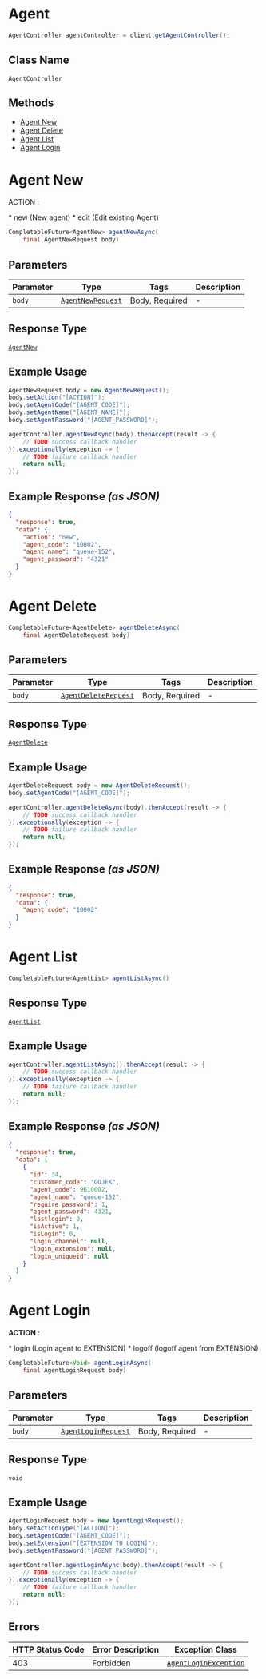 # Agent

```java
AgentController agentController = client.getAgentController();
```

## Class Name

`AgentController`

## Methods

* [Agent New](../../doc/controllers/agent.md#agent-new)
* [Agent Delete](../../doc/controllers/agent.md#agent-delete)
* [Agent List](../../doc/controllers/agent.md#agent-list)
* [Agent Login](../../doc/controllers/agent.md#agent-login)


# Agent New

ACTION :

\*   new (New agent)
\*   edit (Edit existing Agent)

```java
CompletableFuture<AgentNew> agentNewAsync(
    final AgentNewRequest body)
```

## Parameters

| Parameter | Type | Tags | Description |
|  --- | --- | --- | --- |
| `body` | [`AgentNewRequest`](../../doc/models/agent-new-request.md) | Body, Required | - |

## Response Type

[`AgentNew`](../../doc/models/agent-new.md)

## Example Usage

```java
AgentNewRequest body = new AgentNewRequest();
body.setAction("[ACTION]");
body.setAgentCode("[AGENT_CODE]");
body.setAgentName("[AGENT_NAME]");
body.setAgentPassword("[AGENT_PASSWORD]");

agentController.agentNewAsync(body).thenAccept(result -> {
    // TODO success callback handler
}).exceptionally(exception -> {
    // TODO failure callback handler
    return null;
});
```

## Example Response *(as JSON)*

```json
{
  "response": true,
  "data": {
    "action": "new",
    "agent_code": "10002",
    "agent_name": "queue-152",
    "agent_password": "4321"
  }
}
```


# Agent Delete

```java
CompletableFuture<AgentDelete> agentDeleteAsync(
    final AgentDeleteRequest body)
```

## Parameters

| Parameter | Type | Tags | Description |
|  --- | --- | --- | --- |
| `body` | [`AgentDeleteRequest`](../../doc/models/agent-delete-request.md) | Body, Required | - |

## Response Type

[`AgentDelete`](../../doc/models/agent-delete.md)

## Example Usage

```java
AgentDeleteRequest body = new AgentDeleteRequest();
body.setAgentCode("[AGENT_CODE]");

agentController.agentDeleteAsync(body).thenAccept(result -> {
    // TODO success callback handler
}).exceptionally(exception -> {
    // TODO failure callback handler
    return null;
});
```

## Example Response *(as JSON)*

```json
{
  "response": true,
  "data": {
    "agent_code": "10002"
  }
}
```


# Agent List

```java
CompletableFuture<AgentList> agentListAsync()
```

## Response Type

[`AgentList`](../../doc/models/agent-list.md)

## Example Usage

```java
agentController.agentListAsync().thenAccept(result -> {
    // TODO success callback handler
}).exceptionally(exception -> {
    // TODO failure callback handler
    return null;
});
```

## Example Response *(as JSON)*

```json
{
  "response": true,
  "data": [
    {
      "id": 34,
      "customer_code": "GOJEK",
      "agent_code": 9610002,
      "agent_name": "queue-152",
      "require_password": 1,
      "agent_password": 4321,
      "lastlogin": 0,
      "isActive": 1,
      "isLogin": 0,
      "login_channel": null,
      "login_extension": null,
      "login_uniqueid": null
    }
  ]
}
```


# Agent Login

**ACTION** :

\*   login (Login agent to EXTENSION)
\*   logoff (logoff agent from EXTENSION)

```java
CompletableFuture<Void> agentLoginAsync(
    final AgentLoginRequest body)
```

## Parameters

| Parameter | Type | Tags | Description |
|  --- | --- | --- | --- |
| `body` | [`AgentLoginRequest`](../../doc/models/agent-login-request.md) | Body, Required | - |

## Response Type

`void`

## Example Usage

```java
AgentLoginRequest body = new AgentLoginRequest();
body.setActionType("[ACTION]");
body.setAgentCode("[AGENT_CODE]");
body.setExtension("[EXTENSION TO LOGIN]");
body.setAgentPassword("[AGENT_PASSWORD]");

agentController.agentLoginAsync(body).thenAccept(result -> {
    // TODO success callback handler
}).exceptionally(exception -> {
    // TODO failure callback handler
    return null;
});
```

## Errors

| HTTP Status Code | Error Description | Exception Class |
|  --- | --- | --- |
| 403 | Forbidden | [`AgentLoginException`](../../doc/models/agent-login-exception.md) |

